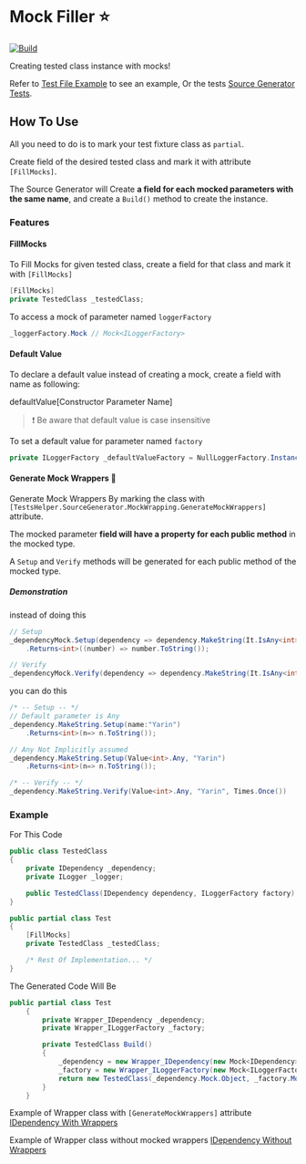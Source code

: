 ﻿# Mock Filler :star:
[![Build](https://github.com/YarinOmesi/MockFiller/actions/workflows/CI.yml/badge.svg)](https://github.com/YarinOmesi/MockFiller/actions/workflows/CI.yml)

Creating tested class instance with mocks!

Refer to [Test File Example](./Sample.Tests/Test.cs) to see an example,
Or the tests [Source Generator Tests](./TestsHelper.SourceGenerator.Tests/MockFillerSourceGeneratorTests.cs).

## How To Use

All you need to do is to mark your test fixture class as `partial`.

Create field of the desired tested class and mark it with attribute `[FillMocks]`.

The Source Generator will Create **a field for each mocked parameters with the same name**, and create a `Build()` method to create the instance. 

### Features

#### FillMocks

To Fill Mocks for given tested class, create a field for that class and mark it with `[FillMocks]`
```csharp
[FillMocks]
private TestedClass _testedClass;
```

To access a mock of parameter named `loggerFactory`
```csharp
_loggerFactory.Mock // Mock<ILoggerFactory>
```

#### Default Value

To declare a default value instead of creating a mock, create a field with name as following:

defaultValue[Constructor Parameter Name]

> :exclamation: Be aware that default value is case insensitive

To set a default value for parameter named `factory`
```csharp
private ILoggerFactory _defaultValueFactory = NullLoggerFactory.Instance;
```

#### Generate Mock Wrappers :crystal_ball:

Generate Mock Wrappers By marking the class with `[TestsHelper.SourceGenerator.MockWrapping.GenerateMockWrappers]` attribute.

The mocked parameter **field will have a property for each public method** in the mocked type. 

A `Setup` and `Verify` methods will be generated for each public method of the mocked type.

##### Demonstration

instead of doing this

```csharp
// Setup
_dependencyMock.Setup(dependency => dependency.MakeString(It.IsAny<int>(), "Yarin"))
    .Returns<int>((number) => number.ToString());

// Verify
_dependencyMock.Verify(dependency => dependency.MakeString(It.IsAny<int>(), "Yarin"), Times.Once)
```

you can do this

```csharp
/* -- Setup -- */ 
// Default parameter is Any
_dependency.MakeString.Setup(name:"Yarin")
    .Returns<int>(n=> n.ToString());

// Any Not Implicitly assumed
_dependency.MakeString.Setup(Value<int>.Any, "Yarin")
    .Returns<int>(n=> n.ToString());

/* -- Verify -- */
_dependency.MakeString.Verify(Value<int>.Any, "Yarin", Times.Once())
```

### Example

For This Code

```csharp
public class TestedClass
{
    private IDependency _dependency;
    private ILogger _logger;

    public TestedClass(IDependency dependency, ILoggerFactory factory) // c'tor
}
```
```csharp
public partial class Test
{
    [FillMocks]
    private TestedClass _testedClass;

    /* Rest Of Implementation... */
}
```

The Generated Code Will Be

```csharp
public partial class Test
    {
        private Wrapper_IDependency _dependency;
        private Wrapper_ILoggerFactory _factory;

        private TestedClass Build()
        {
            _dependency = new Wrapper_IDependency(new Mock<IDependency>());
            _factory = new Wrapper_ILoggerFactory(new Mock<ILoggerFactory>());
            return new TestedClass(_dependency.Mock.Object, _factory.Mock.Object);
        }
    }
```
Example of Wrapper class with `[GenerateMockWrappers]` attribute [IDependency With Wrappers](./TestsHelper.SourceGenerator.Tests/Sources/Wrapper.IDependency.WithWrappers.generated.cs)

Example of Wrapper class without mocked wrappers  [IDependency Without Wrappers](./TestsHelper.SourceGenerator.Tests/Sources/Wrapper.IDependency.generated.cs)